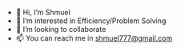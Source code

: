 - 👋 Hi, I’m Shmuel
- 👀 I’m interested in Efficiency/Problem Solving
- 💞️ I’m looking to collaborate
- 📫 You can reach me in shmuel777@gmail.com
